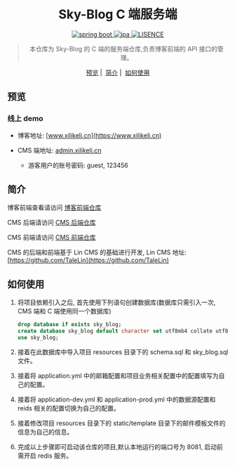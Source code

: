 <h1 align="center">
  Sky-Blog C 端服务端
</h1>

<p align="center">

  <a href="https://spring.io/" rel="nofollow">
  <img src="https://img.shields.io/badge/spring%20boot-2.2.6.RELEASE-green" alt="spring boot" data-canonical-src="https://img.shields.io/badge/spring%20boot-2.2.6.RELEASE-green" style="max-width:100%;">
  </a>
  
  <a href="https://spring.io/" rel="nofollow">
  <img src="https://img.shields.io/badge/jpa-2.2.6-green" alt="jpa" data-canonical-src="https://img.shields.io/badge/jpa-2.2.6-green" style="max-width:100%;">
  </a>
  
  <a href="https://choosealicense.com/licenses/mit/" rel="nofollow">
  <img src="https://img.shields.io/badge/license-MIT-lightgrey.svg" alt="LISENCE" data-canonical-src="https://img.shields.io/badge/license-MIT-lightgrey.svg" style="max-width:100%;">
  </a>
  
</p>

<blockquote align="center">
 本仓库为 Sky-Blog 的 C 端的服务端仓库,负责博客前端的 API 接口的管理。
</blockquote>

<p align="center">
  <a href="##预览">预览</a>&nbsp;|&nbsp;
  <a href="##简介">简介</a>&nbsp;|&nbsp;
  <a href="##如何使用">如何使用</a>
</p>

## 预览

### 线上 demo

- 博客地址: [www.xilikeli.cn](https://www.xilikeli.cn)

- CMS 端地址: [admin.xilikeli.cn](https://admin.xilikeli.cn)
    - 游客用户的账号密码: guest, 123456

## 简介

博客前端查看请访问 [博客前端仓库](https://github.com/270686992/sky-blog-frontend)

CMS 后端请访问 [CMS 后端仓库](https://github.com/270686992/sky-blog-cms-server)

CMS 前端请访问 [CMS 前端仓库](https://github.com/270686992/sky-blog-cms-frontend)

CMS 的后端和前端基于 Lin CMS 的基础进行开发, Lin CMS 地址: [https://github.com/TaleLin](https://github.com/TaleLin)

## 如何使用

1. 将项目依赖引入之后, 首先使用下列语句创建数据库(数据库只需引入一次, CMS 端和 C 端使用同一个数据库)

    ```sql
    drop database if exists sky_blog;
    create database sky_blog default character set utf8mb4 collate utf8mb4_general_ci;
    use sky_blog;
    ```

2. 接着在此数据库中导入项目 resources 目录下的 schema.sql 和 sky_blog.sql 文件。

3. 接着将 application.yml 中的邮箱配置和项目业务相关配置中的配置填写为自己的配置。

4. 接着将 application-dev.yml 和 application-prod.yml 中的数据源配置和 reids 相关的配置切换为自己的配置。

5. 接着修改项目 resources 目录下的 static/template 目录下的邮件模板文件的信息为自己的信息。

6. 完成以上步骤即可启动该仓库的项目,默认本地运行的端口号为 8081, 启动前需开启 redis 服务。

